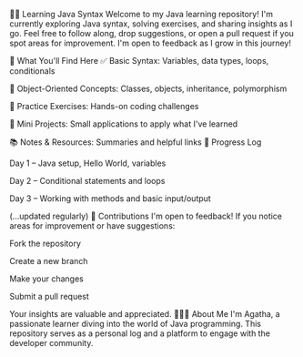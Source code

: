 👩‍💻 Learning Java Syntax
Welcome to my Java learning repository! I'm currently exploring Java syntax, solving exercises, and sharing insights as I go. Feel free to follow along, drop suggestions, or open a pull request if you spot areas for improvement. I'm open to feedback as I grow in this journey!

📘 What You'll Find Here
✅ Basic Syntax: Variables, data types, loops, conditionals

🧠 Object-Oriented Concepts: Classes, objects, inheritance, polymorphism

🔁 Practice Exercises: Hands-on coding challenges

🔧 Mini Projects: Small applications to apply what I've learned

📚 Notes & Resources: Summaries and helpful links
📅 Progress Log

Day 1 – Java setup, Hello World, variables

Day 2 – Conditional statements and loops

Day 3 – Working with methods and basic input/output

(...updated regularly)
🤝 Contributions
I'm open to feedback! If you notice areas for improvement or have suggestions:

Fork the repository

Create a new branch

Make your changes

Submit a pull request

Your insights are valuable and appreciated.
🙋🏽‍♀️ About Me
I'm Agatha, a passionate learner diving into the world of Java programming. This repository serves as a personal log and a platform to engage with the developer community.
